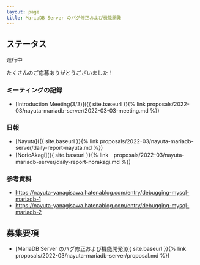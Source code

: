```yaml
---
layout: page
title: MariaDB Server のバグ修正および機能開発
---
```


## <span id="status">ステータス</span>

進行中

たくさんのご応募ありがとうございました！


### ミーティングの記録

* [Introduction Meeting(3/3)]({{ site.baseurl }}{% link proposals/2022-03/nayuta-mariadb-server/2022-03-03-meeting.md %})


<!-- 
### 最終レポート

FIXME: 最終レポートへのリンクを記載する。
最終レポートの書き方は [最終レポート]({{ site.baseurl }}{% link process/final-report/index.md %}) 参照のこと。最終レポートのテンプレートは用意せず自由形式とします。

* 例: [第一回の先輩の最終レポートへのリンク](https://oss-gate.github.io/report/on-boarding/2021/10/08/on-boarding-2021-08-kenhys.html))
--> 

### 日報
* [Nayuta]({{ site.baseurl }}{% link proposals/2022-03/nayuta-mariadb-server/daily-report-nayuta.md %})
* [NorioAkagi]({{ site.baseurl }}{% link　proposals/2022-03/nayuta-mariadb-server/daily-report-norakagi.md %})


### 参考資料
* https://nayuta-yanagisawa.hatenablog.com/entry/debugging-mysql-mariadb-1
* https://nayuta-yanagisawa.hatenablog.com/entry/debugging-mysql-mariadb-2


<!--
FIXME: 関連する参考資料等があれば記載する。

* 例: 第一回の [関連資料]({{ site.baseurl }}{% link proposals/2021-08/kenhys-maintain-debian-packages/references-2021-08.md %})

--> 

## 募集要項
* [MariaDB Server のバグ修正および機能開発]({{ site.baseurl }}{% link proposals/2022-03/nayuta-mariadb-server/proposal.md %})
